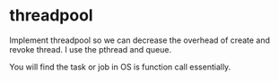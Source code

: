 # threadpool
Implement threadpool so we can decrease the overhead of create and revoke thread. 
I use the pthread and queue. 

You will find the task or job in OS is function call essentially.

